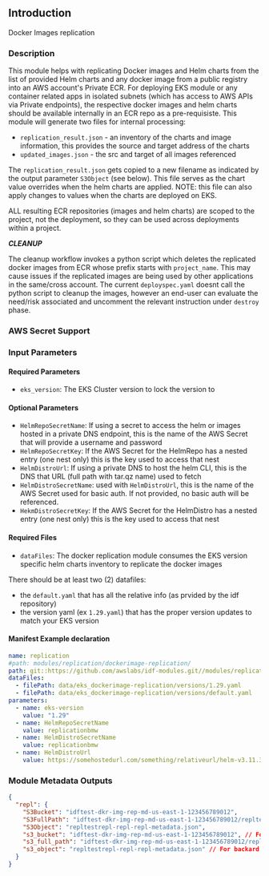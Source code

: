## Introduction

Docker Images replication

### Description

This module helps with replicating Docker images and Helm charts from the list of provided Helm charts and any docker image from a public registry into an AWS account's Private ECR. For deploying EKS module or any container related apps in isolated subnets (which has access to AWS APIs via Private endpoints), the respective docker images and helm charts should be available internally in an ECR repo as a pre-requisiste. This module will generate two files for internal processing:

- `replication_result.json` - an inventory of the charts and image information, this provides the source and target address of the charts
- `updated_images.json` - the src and target of all images referenced

The `replication_result.json` gets copied to a new filename as indicated by the output parameter `S3Object` (see below).  This file serves as the chart value overrides when the helm charts are applied.  NOTE: this file can also apply changes to values when the charts are deployed on EKS.

ALL resulting ECR repositories (images and helm charts) are scoped to the project, not the deployment, so they can be used across deployments within a project.  




***CLEANUP***

The cleanup workflow invokes a python script which deletes the replicated docker images from ECR whose prefix starts with `project_name`. This may cause issues if the replicated images are being used by other applications in the same/cross account. The current `deployspec.yaml` doesnt call the python script to cleanup the images, however an end-user can evaluate the need/risk associated and uncomment the relevant instruction under `destroy` phase.


### AWS Secret Support




### Input Parameters

#### Required Parameters

- `eks_version`: The EKS Cluster version to lock the version to

#### Optional Parameters

- `HelmRepoSecretName`: If using a secret to access the helm or images hosted in a private DNS endpoint, this is the name of the AWS Secret that will provide a username and password 
- `HelmRepoSecretKey`: If the AWS Secret for the HelmRepo has a nested entry (one nest only) this  is the key used to access that nest
- `HelmDistroUrl`: If using a private DNS to host the helm CLI, this is the DNS that URL (full path with tar.qz name) used to fetch 
- `HelmDistroSecretName`: used with `HelmDistroUrl`, this is the name of the AWS Secret used for basic auth.  If not provided, no basic auth will be referenced.
- `HekmDistroSecretKey`:  If the AWS Secret for the HelmDistro has a nested entry (one nest only) this  is the key used to access that nest
 


#### Required Files

- `dataFiles`: The docker replication module consumes the EKS version specific helm charts inventory to replicate the docker images

There should be at least two (2) datafiles:
 - the `default.yaml` that has all the relative info (as prvided by the idf repository)
 - the version yaml (ex `1.29.yaml`) that has the proper version updates to match your EKS version

#### Manifest Example declaration

```yaml
name: replication
#path: modules/replication/dockerimage-replication/
path: git::https://github.com/awslabs/idf-modules.git//modules/replication/dockerimage-replication?ref=release/1.13.0
dataFiles:
  - filePath: data/eks_dockerimage-replication/versions/1.29.yaml
  - filePath: data/eks_dockerimage-replication/versions/default.yaml
parameters:
  - name: eks-version
    value: "1.29"
  - name: HelmRepoSecretName
    value: replicationbmw
  - name: HelmDistroSecretName
    value: replicationbmw
  - name: HelmDistroUrl
    value: https://somehostedurl.com/something/relativeurl/helm-v3.11.3-linux-amd64.tar.gz

```

### Module Metadata Outputs

```json
{
  "repl": {
    "S3Bucket": "idftest-dkr-img-rep-md-us-east-1-123456789012",
    "S3FullPath": "idftest-dkr-img-rep-md-us-east-1-123456789012/repltestrepl-repl-repl-metadata.json",
    "S3Object": "repltestrepl-repl-repl-metadata.json",
    "s3_bucket": "idftest-dkr-img-rep-md-us-east-1-123456789012", // For backard compatability
    "s3_full_path": "idftest-dkr-img-rep-md-us-east-1-123456789012/repltestrepl-repl-repl-metadata.json", // For backard compatability
    "s3_object": "repltestrepl-repl-repl-metadata.json" // For backard compatability
  }
}
```


